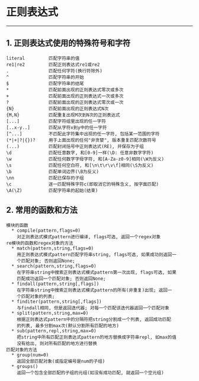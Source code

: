 # **正则表达式**
***



## **1. 正则表达式使用的特殊符号和字符**
    literal         匹配字符串的值
    re1|re2         匹配正则表达式re1或re2
    .               匹配任何字符(换行符除外)
    ^               匹配字符串的开始
    $               匹配字符串的结尾
    *               匹配前面出现的正则表达式零次或多次
    +               匹配前面出现的正则表达式一次或多次
    ?               匹配前面出现的正则表达式零次或一次
    {N}             匹配前面出现的正则表达式N次
    {M,N}           匹配重复出现M次到N次的正则表达式
    [...]           匹配字符组里出现的任一字符
    [..x-y..]       匹配从字符x到y中的任一字符
    [^...]          不匹配此字符集中出现的任一字符, 包括某一范围的字符
    (*|+|?|{})?     用于上面出现的任何"非贪婪", 版本重复匹配次数符号
    (...)           匹配封闭括号中正则表达式(RE), 并保存为子组
    \d              匹配任意数字, 和[0-9]一样(\D: 任意非数字字符)
    \w              匹配任何数字字母字符, 和[A-Za-z0-9]相同(\W为反义)
    \s              匹配任何空白符, 和[\n\t\r\v\f]相同(\S为反义)
    \b              匹配单词边界(\B为反义)
    \nn             匹配已保存的子组
    \c              逐一匹配特殊字符c(即取消它的特殊含义, 按字面匹配)
    \A(\Z)          匹配字符串的起始(结束)




## **2. 常用的函数和方法**
    模块的函数
      * compile(pattern,flags=0)
        对正则表达式模式pattern进行编译, flags可选, 返回一个regex对象
    re模块的函数和regex对象的方法
      * match(pattern,string,flags=0)
        用正则表达式模式pattern匹配字符串string, flags可选, 如果成功则返回一
        个匹配对象; 否则返回None;
      * search(pattern,string,flags=0)
        在字符串string中搜索正则表达式模式pattern第一次出现, flags可选, 如果
        匹配成功返回一个匹配对象; 否则返回None;
      * findall(pattern,string[,flags])
        在字符串string中搜索正则表达式模式pattern的所有(非重复)出现; 返回一
        个匹配对象的列表;
      * finditer(pattern,string[,flags])
        与findall相同, 但是返回迭代器; 对每一个匹配该迭代器返回一个匹配对象
      * split(pattern,string,max=0)
        根据正则表达式pattern中的分隔符把string分割成一个列表, 返回成功匹配
        的列表, 最多分割max次(默认分割所有匹配的地方)
      * sub(pattern,repl,string,max=0)
        把string中所有匹配正则表达式pattern的地方替换成字符串repl, 如max的值
        没有给出, 则对所有匹配的地方进行替换
    匹配对象的方法
      * group(num=0)
        返回全部匹配对象(或指定编号是num的子组)
      * groups()
        返回一个包含全部匹配的子组的元组(如没有成功匹配, 就返回一个空元组)

